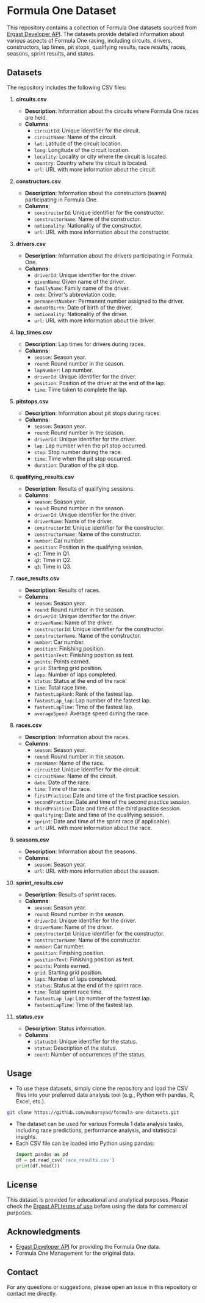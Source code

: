 # Formula One Dataset

This repository contains a collection of Formula One datasets sourced from [Ergast Developer API](https://ergast.com/mrd/). The datasets provide detailed information about various aspects of Formula One racing, including circuits, drivers, constructors, lap times, pit stops, qualifying results, race results, races, seasons, sprint results, and status.

## Datasets

The repository includes the following CSV files:

1. **circuits.csv**  
   - **Description**: Information about the circuits where Formula One races are held.
   - **Columns**:
     - `circuitId`: Unique identifier for the circuit.
     - `circuitName`: Name of the circuit.
     - `lat`: Latitude of the circuit location.
     - `long`: Longitude of the circuit location.
     - `locality`: Locality or city where the circuit is located.
     - `country`: Country where the circuit is located.
     - `url`: URL with more information about the circuit.

2. **constructors.csv**  
   - **Description**: Information about the constructors (teams) participating in Formula One.
   - **Columns**:
     - `constructorId`: Unique identifier for the constructor.
     - `constructorName`: Name of the constructor.
     - `nationality`: Nationality of the constructor.
     - `url`: URL with more information about the constructor.

3. **drivers.csv**  
   - **Description**: Information about the drivers participating in Formula One.
   - **Columns**:
     - `driverId`: Unique identifier for the driver.
     - `givenName`: Given name of the driver.
     - `familyName`: Family name of the driver.
     - `code`: Driver's abbreviation code.
     - `permanentNumber`: Permanent number assigned to the driver.
     - `dateOfBirth`: Date of birth of the driver.
     - `nationality`: Nationality of the driver.
     - `url`: URL with more information about the driver.

4. **lap_times.csv**  
   - **Description**: Lap times for drivers during races.
   - **Columns**:
     - `season`: Season year.
     - `round`: Round number in the season.
     - `lapNumber`: Lap number.
     - `driverId`: Unique identifier for the driver.
     - `position`: Position of the driver at the end of the lap.
     - `time`: Time taken to complete the lap.

5. **pitstops.csv**  
   - **Description**: Information about pit stops during races.
   - **Columns**:
     - `season`: Season year.
     - `round`: Round number in the season.
     - `driverId`: Unique identifier for the driver.
     - `lap`: Lap number when the pit stop occurred.
     - `stop`: Stop number during the race.
     - `time`: Time when the pit stop occurred.
     - `duration`: Duration of the pit stop.

6. **qualifying_results.csv**  
   - **Description**: Results of qualifying sessions.
   - **Columns**:
     - `season`: Season year.
     - `round`: Round number in the season.
     - `driverId`: Unique identifier for the driver.
     - `driverName`: Name of the driver.
     - `constructorId`: Unique identifier for the constructor.
     - `constructorName`: Name of the constructor.
     - `number`: Car number.
     - `position`: Position in the qualifying session.
     - `q1`: Time in Q1.
     - `q2`: Time in Q2.
     - `q3`: Time in Q3.

7. **race_results.csv**  
   - **Description**: Results of races.
   - **Columns**:
     - `season`: Season year.
     - `round`: Round number in the season.
     - `driverId`: Unique identifier for the driver.
     - `driverName`: Name of the driver.
     - `constructorId`: Unique identifier for the constructor.
     - `constructorName`: Name of the constructor.
     - `number`: Car number.
     - `position`: Finishing position.
     - `positionText`: Finishing position as text.
     - `points`: Points earned.
     - `grid`: Starting grid position.
     - `laps`: Number of laps completed.
     - `status`: Status at the end of the race.
     - `time`: Total race time.
     - `fastestLapRank`: Rank of the fastest lap.
     - `fastestLap_lap`: Lap number of the fastest lap.
     - `fastestLapTime`: Time of the fastest lap.
     - `averageSpeed`: Average speed during the race.

8. **races.csv**  
   - **Description**: Information about the races.
   - **Columns**:
     - `season`: Season year.
     - `round`: Round number in the season.
     - `raceName`: Name of the race.
     - `circuitId`: Unique identifier for the circuit.
     - `circuitName`: Name of the circuit.
     - `date`: Date of the race.
     - `time`: Time of the race.
     - `firstPractice`: Date and time of the first practice session.
     - `secondPractice`: Date and time of the second practice session.
     - `thirdPractice`: Date and time of the third practice session.
     - `qualifying`: Date and time of the qualifying session.
     - `sprint`: Date and time of the sprint race (if applicable).
     - `url`: URL with more information about the race.

9. **seasons.csv**  
   - **Description**: Information about the seasons.
   - **Columns**:
     - `season`: Season year.
     - `url`: URL with more information about the season.

10. **sprint_results.csv**  
    - **Description**: Results of sprint races.
    - **Columns**:
      - `season`: Season year.
      - `round`: Round number in the season.
      - `driverId`: Unique identifier for the driver.
      - `driverName`: Name of the driver.
      - `constructorId`: Unique identifier for the constructor.
      - `constructorName`: Name of the constructor.
      - `number`: Car number.
      - `position`: Finishing position.
      - `positionText`: Finishing position as text.
      - `points`: Points earned.
      - `grid`: Starting grid position.
      - `laps`: Number of laps completed.
      - `status`: Status at the end of the sprint race.
      - `time`: Total sprint race time.
      - `fastestLap_lap`: Lap number of the fastest lap.
      - `fastestLapTime`: Time of the fastest lap.

11. **status.csv**  
    - **Description**: Status information.
    - **Columns**:
      - `statusId`: Unique identifier for the status.
      - `status`: Description of the status.
      - `count`: Number of occurrences of the status.

## Usage

- To use these datasets, simply clone the repository and load the CSV files into your preferred data analysis tool (e.g., Python with pandas, R, Excel, etc.).

```bash
git clone https://github.com/muharsyad/formula-one-datasets.git
```
- The dataset can be used for various Formula 1 data analysis tasks, including race predictions, performance analysis, and statistical insights.
- Each CSV file can be loaded into Python using pandas:
  ```python
  import pandas as pd
  df = pd.read_csv('race_results.csv')
  print(df.head())
  ```

## License

This dataset is provided for educational and analytical purposes. Please check the [Ergast API terms of use](https://ergast.com/mrd/terms/) before using the data for commercial purposes.

## Acknowledgments

- [Ergast Developer API](https://ergast.com/mrd/) for providing the Formula One data.
- Formula One Management for the original data.

## Contact

For any questions or suggestions, please open an issue in this repository or contact me directly.



